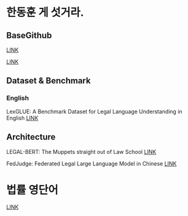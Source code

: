 # 한동훈 게 섯거라.
## BaseGithub
[LINK](https://github.com/Jeryi-Sun/LLM-and-Law)


[LINK](https://github.com/thunlp/LegalPapers)
##  Dataset & Benchmark
### English
LexGLUE: A Benchmark Dataset for Legal Language Understanding in English [LINK](https://arxiv.org/abs/2110.00976)

## Architecture
LEGAL-BERT: The Muppets straight out of Law School [LINK](https://aclanthology.org/2020.findings-emnlp.261.pdf)  

FedJudge: Federated Legal Large Language Model in Chinese [LINK](https://github.com/yuelinan/FedJudge)


# 법률 영단어
[LINK](https://m.blog.naver.com/inter-post/220645074509)
